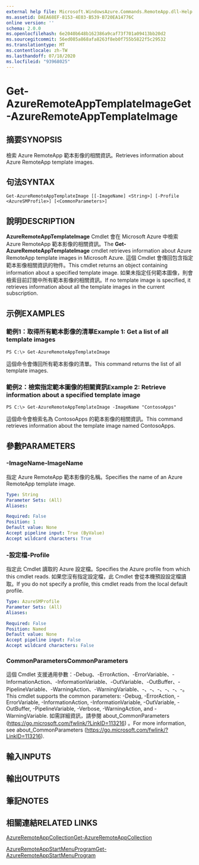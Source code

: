 ```yaml
---
external help file: Microsoft.WindowsAzure.Commands.RemoteApp.dll-Help.xml
ms.assetid: DAEA68EF-8153-4E03-B539-B720EA14776C
online version: ''
schema: 2.0.0
ms.openlocfilehash: 6e2040b648b162386a9caf73f701a09413bb20d2
ms.sourcegitcommit: 56ed085a868afa8263f8eb0f755b5822f5c29532
ms.translationtype: MT
ms.contentlocale: zh-TW
ms.lasthandoff: 07/18/2020
ms.locfileid: "93968025"
---
```

# <span data-ttu-id="d2af5-101">Get-AzureRemoteAppTemplateImage</span><span class="sxs-lookup"><span data-stu-id="d2af5-101">Get-AzureRemoteAppTemplateImage</span></span>

## <span data-ttu-id="d2af5-102">摘要</span><span class="sxs-lookup"><span data-stu-id="d2af5-102">SYNOPSIS</span></span>
<span data-ttu-id="d2af5-103">檢索 Azure RemoteApp 範本影像的相關資訊。</span><span class="sxs-lookup"><span data-stu-id="d2af5-103">Retrieves information about Azure RemoteApp template images.</span></span>

## <span data-ttu-id="d2af5-104">句法</span><span class="sxs-lookup"><span data-stu-id="d2af5-104">SYNTAX</span></span>

```
Get-AzureRemoteAppTemplateImage [[-ImageName] <String>] [-Profile <AzureSMProfile>] [<CommonParameters>]
```

## <span data-ttu-id="d2af5-105">說明</span><span class="sxs-lookup"><span data-stu-id="d2af5-105">DESCRIPTION</span></span>
<span data-ttu-id="d2af5-106">**AzureRemoteAppTemplateImage** Cmdlet 會在 Microsoft Azure 中檢索 Azure RemoteApp 範本影像的相關資訊。</span><span class="sxs-lookup"><span data-stu-id="d2af5-106">The **Get-AzureRemoteAppTemplateImage** cmdlet retrieves information about Azure RemoteApp template images in Microsoft Azure.</span></span>
<span data-ttu-id="d2af5-107">這個 Cmdlet 會傳回包含指定範本影像相關資訊的物件。</span><span class="sxs-lookup"><span data-stu-id="d2af5-107">This cmdlet returns an object containing information about a specified template image.</span></span>
<span data-ttu-id="d2af5-108">如果未指定任何範本圖像，則會檢索目前訂閱中所有範本影像的相關資訊。</span><span class="sxs-lookup"><span data-stu-id="d2af5-108">If no template image is specified, it retrieves information about all the template images in the current subscription.</span></span>

## <span data-ttu-id="d2af5-109">示例</span><span class="sxs-lookup"><span data-stu-id="d2af5-109">EXAMPLES</span></span>

### <span data-ttu-id="d2af5-110">範例1：取得所有範本影像的清單</span><span class="sxs-lookup"><span data-stu-id="d2af5-110">Example 1: Get a list of all template images</span></span>
```
PS C:\> Get-AzureRemoteAppTemplateImage
```

<span data-ttu-id="d2af5-111">這個命令會傳回所有範本影像的清單。</span><span class="sxs-lookup"><span data-stu-id="d2af5-111">This command returns the list of all template images.</span></span>

### <span data-ttu-id="d2af5-112">範例2：檢索指定範本圖像的相關資訊</span><span class="sxs-lookup"><span data-stu-id="d2af5-112">Example 2: Retrieve information about a specified template image</span></span>
```
PS C:\> Get-AzureRemoteAppTemplateImage -ImageName "ContosoApps"
```

<span data-ttu-id="d2af5-113">這個命令會檢索名為 ContosoApps 的範本影像的相關資訊。</span><span class="sxs-lookup"><span data-stu-id="d2af5-113">This command retrieves information about the template image named ContosoApps.</span></span>

## <span data-ttu-id="d2af5-114">參數</span><span class="sxs-lookup"><span data-stu-id="d2af5-114">PARAMETERS</span></span>

### <span data-ttu-id="d2af5-115">-ImageName</span><span class="sxs-lookup"><span data-stu-id="d2af5-115">-ImageName</span></span>
<span data-ttu-id="d2af5-116">指定 Azure RemoteApp 範本影像的名稱。</span><span class="sxs-lookup"><span data-stu-id="d2af5-116">Specifies the name of an Azure RemoteApp template image.</span></span>

```yaml
Type: String
Parameter Sets: (All)
Aliases: 

Required: False
Position: 1
Default value: None
Accept pipeline input: True (ByValue)
Accept wildcard characters: True
```

### <span data-ttu-id="d2af5-117">-設定檔</span><span class="sxs-lookup"><span data-stu-id="d2af5-117">-Profile</span></span>
<span data-ttu-id="d2af5-118">指定此 Cmdlet 讀取的 Azure 設定檔。</span><span class="sxs-lookup"><span data-stu-id="d2af5-118">Specifies the Azure profile from which this cmdlet reads.</span></span>
<span data-ttu-id="d2af5-119">如果您沒有指定設定檔，此 Cmdlet 會從本機預設設定檔讀取。</span><span class="sxs-lookup"><span data-stu-id="d2af5-119">If you do not specify a profile, this cmdlet reads from the local default profile.</span></span>

```yaml
Type: AzureSMProfile
Parameter Sets: (All)
Aliases: 

Required: False
Position: Named
Default value: None
Accept pipeline input: False
Accept wildcard characters: False
```

### <span data-ttu-id="d2af5-120">CommonParameters</span><span class="sxs-lookup"><span data-stu-id="d2af5-120">CommonParameters</span></span>
<span data-ttu-id="d2af5-121">這個 Cmdlet 支援通用參數：-Debug、-ErrorAction、-ErrorVariable、-InformationAction、-InformationVariable、-OutVariable、-OutBuffer、-PipelineVariable、-WarningAction、-WarningVariable、-、-、-、-、-、-。</span><span class="sxs-lookup"><span data-stu-id="d2af5-121">This cmdlet supports the common parameters: -Debug, -ErrorAction, -ErrorVariable, -InformationAction, -InformationVariable, -OutVariable, -OutBuffer, -PipelineVariable, -Verbose, -WarningAction, and -WarningVariable.</span></span> <span data-ttu-id="d2af5-122">如需詳細資訊，請參閱 about_CommonParameters (https://go.microsoft.com/fwlink/?LinkID=113216) 。</span><span class="sxs-lookup"><span data-stu-id="d2af5-122">For more information, see about_CommonParameters (https://go.microsoft.com/fwlink/?LinkID=113216).</span></span>

## <span data-ttu-id="d2af5-123">輸入</span><span class="sxs-lookup"><span data-stu-id="d2af5-123">INPUTS</span></span>

## <span data-ttu-id="d2af5-124">輸出</span><span class="sxs-lookup"><span data-stu-id="d2af5-124">OUTPUTS</span></span>

## <span data-ttu-id="d2af5-125">筆記</span><span class="sxs-lookup"><span data-stu-id="d2af5-125">NOTES</span></span>

## <span data-ttu-id="d2af5-126">相關連結</span><span class="sxs-lookup"><span data-stu-id="d2af5-126">RELATED LINKS</span></span>

[<span data-ttu-id="d2af5-127">AzureRemoteAppCollection</span><span class="sxs-lookup"><span data-stu-id="d2af5-127">Get-AzureRemoteAppCollection</span></span>](./Get-AzureRemoteAppCollection.md)

[<span data-ttu-id="d2af5-128">AzureRemoteAppStartMenuProgram</span><span class="sxs-lookup"><span data-stu-id="d2af5-128">Get-AzureRemoteAppStartMenuProgram</span></span>](./Get-AzureRemoteAppStartMenuProgram.md)


